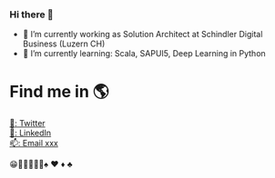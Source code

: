 ### Hi there 👋

- 🌟 I’m currently working as Solution Architect at Schindler Digital Business (Luzern CH) <br>
- 🎯 I’m currently learning: Scala, SAPUI5, Deep Learning in Python <br>

# Find me in 🌎
[🦢: Twitter](https://twitter.com/David_VelaT) <br>
[💼: LinkedIn](https://www.linkedin.com/in/davidvelatirado/) <br>
[📫: Email xxx](mailto:david.vela.tirado@gmail.com)<br>

😁🌟🐳🤐👾🔥♠ ♥ ♦ ♣


<!--
**davidvela/davidvela** is a ✨ _special_ ✨ repository because its `README.md` (this file) appears on your GitHub profile.

Here are some ideas to get you started:

- 🔭 I’m currently working on ...
- 🌱 I’m currently learning ...
- 👯 I’m looking to collaborate on ...
- 🤔 I’m looking for help with ...
- 💬 Ask me about ...
- 📫 How to reach me: ...
- 😄 Pronouns: ...
- ⚡ Fun fact: ...
stats:
[![image](Imagelink)](link)
[![Anurag's github stats](https://github-readme-stats.vercel.app/api?username=davidvela)](https://github.com/davidvela)
-->
